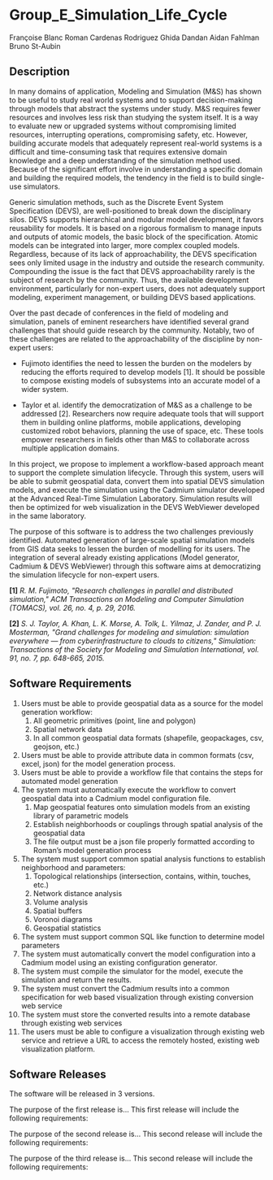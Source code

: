 # Group_E_Simulation_Life_Cycle
Françoise Blanc
Roman Cardenas Rodriguez
Ghida Dandan
Aidan Fahlman
Bruno St-Aubin

## Description
In many domains of application, Modeling and Simulation (M&S) has shown to be useful to study real world systems and to support decision-making through models that abstract the systems under study. M&S requires fewer resources and involves less risk than studying the system itself. It is a way to evaluate new or upgraded systems without compromising limited resources, interrupting operations, compromising safety, etc. However, building accurate models that adequately represent real-world systems is a difficult and time-consuming task that requires extensive domain knowledge and a deep understanding of the simulation method used. Because of the significant effort involve in understanding a specific domain and building the required models, the tendency in the field is to build single-use simulators.

Generic simulation methods, such as the Discrete Event System Specification (DEVS), are well-positioned to break down the disciplinary silos. DEVS supports hierarchical and modular model development, it favors reusability for models. It is based on a rigorous formalism to manage inputs and outputs of atomic models, the basic block of the specification. Atomic models can be integrated into larger, more complex coupled models. Regardless, because of its lack of approachability, the DEVS specification sees only limited usage in the industry and outside the research community. Compounding the issue is the fact that DEVS approachability rarely is the subject of research by the community. Thus, the available development environment, particularly for non-expert users, does not adequately support modeling, experiment management, or building DEVS based applications. 

Over the past decade of conferences in the field of modeling and simulation, panels of eminent researchers have identified several grand challenges that should guide research by the community. Notably, two of these challenges are related to the approachability of the discipline by non-expert users:

- Fujimoto identifies the need to lessen the burden on the modelers by reducing the efforts required to develop models [1]. It should be possible to compose existing models of subsystems into an accurate model of a wider system. 

- Taylor et al. identify the democratization of M&S as a challenge to be addressed [2]. Researchers now require adequate tools that will support them in building online platforms, mobile applications, developing customized robot behaviors, planning the use of space, etc. These tools empower researchers in fields other than M&S to collaborate across multiple application domains.

In this project, we propose to implement a workflow-based approach meant to support the complete simulation lifecycle. Through this system, users will be able to submit geospatial data, convert them into spatial DEVS simulation models, and execute the simulation using the Cadmium simulator developed at the Advanced Real-Time Simulation Laboratory. Simulation results will then be optimized for web visualization in the DEVS WebViewer developed in the same laboratory. 

The purpose of this software is to address the two challenges previously identified. Automated generation of large-scale spatial simulation models from GIS data seeks to lessen the burden of modelling for its users. The integration of several already existing applications (Model generator, Cadmium & DEVS WebViewer) through this software aims at democratizing the simulation lifecycle for non-expert users. 

<b>[1]</b> <i>R. M. Fujimoto, "Research challenges in parallel and distributed simulation," ACM Transactions on Modeling and Computer Simulation (TOMACS), vol. 26, no. 4, p. 29, 2016.</i>

<b>[2]</b> <i>S. J. Taylor, A. Khan, L. K. Morse, A. Tolk, L. Yilmaz, J. Zander, and P. J. Mosterman, "Grand challenges for modeling and simulation: simulation everywhere — from cyberinfrastructure to clouds to citizens," Simulation: Transactions of the Society for Modeling and Simulation International, vol. 91, no. 7, pp. 648-665, 2015.</i>

## Software Requirements
1. Users must be able to provide geospatial data as a source for the model generation workflow:
	1. All geometric primitives (point, line and polygon)
	2. Spatial network data  
	3. In all common geospatial data formats (shapefile, geopackages, csv, geojson, etc.)
2. Users must be able to provide attribute data in common formats (csv, excel, json) for the model generation process.
3. Users must be able to provide a workflow file that contains the steps for automated model generation
4. The system must automatically execute the workflow to convert geospatial data into a Cadmium model configuration file.
	1. Map geospatial features onto simulation models from an existing library of parametric models
	2. Establish neighborhoods or couplings through spatial analysis of the geospatial data
	3. The file output must be a json file properly formatted according to Roman’s model generation process
5. The system must support common spatial analysis functions to establish neighborhood and parameters:
	1. Topological relationships (intersection, contains, within, touches, etc.)
	2. Network distance analysis
	3. Volume analysis
	4. Spatial buffers
	5. Voronoi diagrams
	6. Geospatial statistics
6. The system must support common SQL like function to determine model parameters
7. The system must automatically convert the model configuration into a Cadmium model using an existing configuration generator.
8. The system must compile the simulator for the model, execute the simulation and return the results.
9. The system must convert the Cadmium results into a common specification for web based visualization through existing conversion web service
10. The system must store the converted results into a remote database through existing web services
11. The users must be able to configure a visualization through existing web service and retrieve a URL to access the remotely hosted, existing web visualization platform.

## Software Releases
The software will be released in 3 versions.

The purpose of the first release is… This first release will include the following requirements:

The purpose of the second release is… This second release will include the following requirements:

The purpose of the third release is… This second release will include the following requirements:



